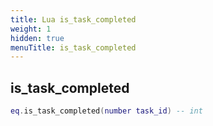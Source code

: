 ```yaml
---
title: Lua is_task_completed
weight: 1
hidden: true
menuTitle: is_task_completed
---
```

## is_task_completed
```lua
eq.is_task_completed(number task_id) -- int
```